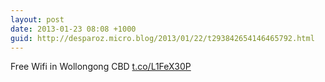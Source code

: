 ```yaml
---
layout: post
date: 2013-01-23 08:08 +1000
guid: http://desparoz.micro.blog/2013/01/22/t293842654146465792.html
---
```

Free Wifi in Wollongong CBD [t.co/L1FeX30P](http://t.co/L1FeX30P)
